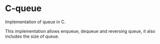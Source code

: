 # C-queue
Implementation of queue in C.

This implementation allows enqueue, dequeue and reversing queue, it also includes the size of queue.
